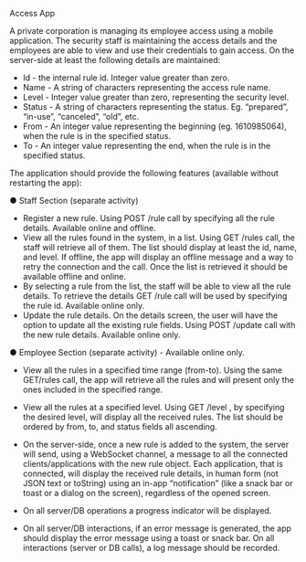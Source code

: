 Access App

A private corporation is managing its employee access using a mobile application. The security staff is maintaining the access details and the employees are able to view and use their
credentials to gain access.
On the server-side at least the following details are maintained:
  - Id - the internal rule id. Integer value greater than zero.
  - Name - A string of characters representing the access rule name.
  - Level - Integer value greater than zero, representing the security level.
  - Status - A string of characters representing the status. Eg. “prepared”, “in-use”, “canceled”, “old”, etc.
  - From - An integer value representing the beginning (eg. 1610985064), when the rule is in the specified status.
  - To - An integer value representing the end, when the rule is in the specified status.

The application should provide the following features (available without restarting the app):

● Staff Section (separate activity)
 - Register a new rule. Using POST /rule call by specifying all the rule details. Available online and offline. 
 - View all the rules found in the system, in a list. Using GET /rules call, the staff will retrieve all of them. The list should display at least the id, name, and level. If offline, the app will display an offline message and a way to retry the connection and the call. Once the list is retrieved it should be available offline and online.
 - By selecting a rule from the list, the staff will be able to view all the rule details. To retrieve the details GET /rule call will be used by specifying the rule id. Available online only.
 - Update the rule details. On the details screen, the user will have the option to update all the existing rule fields. Using POST /update call with the new rule details. Available online only.

● Employee Section (separate activity) - Available online only.
 - View all the rules in a specified time range (from-to). Using the same GET/rules call, the app will retrieve all the rules and will present only the ones included in the specified range.
 - View all the rules at a specified level. Using GET /level , by specifying the desired level, will display all the received rules. The list should be ordered by from, to, and status fields all ascending.

 - On the server-side, once a new rule is added to the system, the server will send, using a WebSocket channel, a message to all the connected clients/applications with the new rule object. Each application, that is connected, will display the received rule details, in human form (not JSON text or toString) using an in-app “notification” (like a snack bar or toast or a dialog on the screen), regardless of the opened screen.
 - On all server/DB operations a progress indicator will be displayed.
 - On all server/DB interactions, if an error message is generated, the app should display the error message using a toast or snack bar. On all interactions (server or DB calls), a log message should be recorded.

